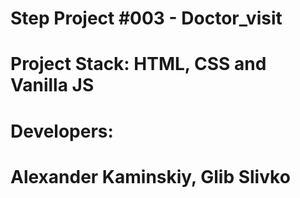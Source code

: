 # Step Project #003 - Doctor_visit
# Project Stack: HTML, CSS and Vanilla JS
# Developers:
# Alexander Kaminskiy, Glib Slivko
